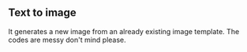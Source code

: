 ## Text to image
It generates a new image from an already existing image template.
The codes are messy don't mind please.